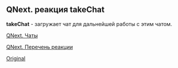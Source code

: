 ## QNext. реакция takeChat

**takeChat** - загружает чат для дальнейшей работы с этим чатом.



[QNext. Чаты](/docs-test/_export/admin/chat-about)

[QNext. Перечень реакции](/docs-test/_export/reactions)
  
[Original](https://telegra.ph/QNext-admin-reaction-takeChat-05-07)